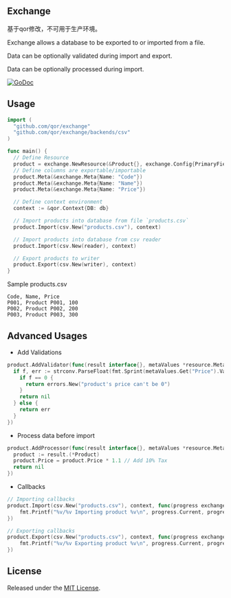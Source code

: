 ## Exchange
基于qor修改，不可用于生产环境。

Exchange allows a database to be exported to or imported from a file.

Data can be optionally validated during import and export.

Data can be optionally processed during import.

[![GoDoc](https://godoc.org/github.com/qor/exchange?status.svg)](https://godoc.org/github.com/qor/exchange)

## Usage

```go
import (
  "github.com/qor/exchange"
  "github.com/qor/exchange/backends/csv"
)

func main() {
  // Define Resource
  product = exchange.NewResource(&Product{}, exchange.Config{PrimaryField: "Code"})
  // Define columns are exportable/importable
  product.Meta(&exchange.Meta{Name: "Code"})
  product.Meta(&exchange.Meta{Name: "Name"})
  product.Meta(&exchange.Meta{Name: "Price"})

  // Define context environment
  context := &qor.Context{DB: db}

  // Import products into database from file `products.csv`
  product.Import(csv.New("products.csv"), context)

  // Import products into database from csv reader
  product.Import(csv.New(reader), context)

  // Export products to writer
  product.Export(csv.New(writer), context)
}
```

Sample products.csv

```csv
Code, Name, Price
P001, Product P001, 100
P002, Product P002, 200
P003, Product P003, 300
```

## Advanced Usages

* Add Validations

```go
product.AddValidator(func(result interface{}, metaValues *resource.MetaValues, context *qor.Context) error {
  if f, err := strconv.ParseFloat(fmt.Sprint(metaValues.Get("Price").Value), 64); err == nil {
    if f == 0 {
      return errors.New("product's price can't be 0")
    }
    return nil
  } else {
    return err
  }
})
```

* Process data before import

```go
product.AddProcessor(func(result interface{}, metaValues *resource.MetaValues, context *qor.Context) error {
  product := result.(*Product)
  product.Price = product.Price * 1.1 // Add 10% Tax
  return nil
})
```

* Callbacks

```go
// Importing callbacks
product.Import(csv.New("products.csv"), context, func(progress exchange.Progress) error {
    fmt.Printf("%v/%v Importing product %v\n", progress.Current, progress.Total, progress.Value.(*Product).Code))
})

// Exporting callbacks
product.Export(csv.New("products.csv"), context, func(progress exchange.Progress) error {
    fmt.Printf("%v/%v Exporting product %v\n", progress.Current, progress.Total, progress.Value.(*Product).Code))
})
```

## License

Released under the [MIT License](http://opensource.org/licenses/MIT).
